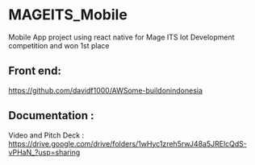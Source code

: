 # MAGEITS_Mobile
Mobile App project using react native for Mage ITS Iot Development competition and won 1st place 

## Front end: 
https://github.com/davidf1000/AWSome-buildonindonesia 

## Documentation : 
Video and Pitch Deck : https://drive.google.com/drive/folders/1wHyc1zreh5rwJ48a5JRElcQdS-vPHaN_?usp=sharing 


